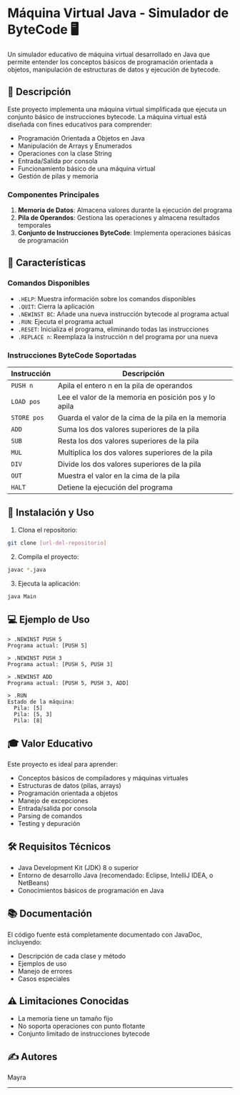 # Máquina Virtual Java - Simulador de ByteCode 🖥️

Un simulador educativo de máquina virtual desarrollado en Java que permite entender los conceptos básicos de programación orientada a objetos, manipulación de estructuras de datos y ejecución de bytecode.

## 📝 Descripción

Este proyecto implementa una máquina virtual simplificada que ejecuta un conjunto básico de instrucciones bytecode. La máquina virtual está diseñada con fines educativos para comprender:
- Programación Orientada a Objetos en Java
- Manipulación de Arrays y Enumerados
- Operaciones con la clase String
- Entrada/Salida por consola
- Funcionamiento básico de una máquina virtual
- Gestión de pilas y memoria

### Componentes Principales

1. **Memoria de Datos**: Almacena valores durante la ejecución del programa
2. **Pila de Operandos**: Gestiona las operaciones y almacena resultados temporales
3. **Conjunto de Instrucciones ByteCode**: Implementa operaciones básicas de programación

## 🔧 Características

### Comandos Disponibles

- `.HELP`: Muestra información sobre los comandos disponibles
- `.QUIT`: Cierra la aplicación
- `.NEWINST BC`: Añade una nueva instrucción bytecode al programa actual
- `.RUN`: Ejecuta el programa actual
- `.RESET`: Inicializa el programa, eliminando todas las instrucciones
- `.REPLACE n`: Reemplaza la instrucción n del programa por una nueva

### Instrucciones ByteCode Soportadas

| Instrucción | Descripción |
|-------------|-------------|
| `PUSH n`    | Apila el entero n en la pila de operandos |
| `LOAD pos`  | Lee el valor de la memoria en posición pos y lo apila |
| `STORE pos` | Guarda el valor de la cima de la pila en la memoria |
| `ADD`       | Suma los dos valores superiores de la pila |
| `SUB`       | Resta los dos valores superiores de la pila |
| `MUL`       | Multiplica los dos valores superiores de la pila |
| `DIV`       | Divide los dos valores superiores de la pila |
| `OUT`       | Muestra el valor en la cima de la pila |
| `HALT`      | Detiene la ejecución del programa |

## 🚀 Instalación y Uso

1. Clona el repositorio:
```bash
git clone [url-del-repositorio]
```

2. Compila el proyecto:
```bash
javac *.java
```

3. Ejecuta la aplicación:
```bash
java Main
```

## 💻 Ejemplo de Uso

```
> .NEWINST PUSH 5
Programa actual: [PUSH 5]

> .NEWINST PUSH 3
Programa actual: [PUSH 5, PUSH 3]

> .NEWINST ADD
Programa actual: [PUSH 5, PUSH 3, ADD]

> .RUN 
Estado de la máquina:
  Pila: [5]
  Pila: [5, 3]
  Pila: [8]
```

## 🎓 Valor Educativo

Este proyecto es ideal para aprender:
- Conceptos básicos de compiladores y máquinas virtuales
- Estructuras de datos (pilas, arrays)
- Programación orientada a objetos
- Manejo de excepciones
- Entrada/salida por consola
- Parsing de comandos
- Testing y depuración

## 🛠️ Requisitos Técnicos

- Java Development Kit (JDK) 8 o superior
- Entorno de desarrollo Java (recomendado: Eclipse, IntelliJ IDEA, o NetBeans)
- Conocimientos básicos de programación en Java

## 📚 Documentación

El código fuente está completamente documentado con JavaDoc, incluyendo:
- Descripción de cada clase y método
- Ejemplos de uso
- Manejo de errores
- Casos especiales



## ⚠️ Limitaciones Conocidas

- La memoria tiene un tamaño fijo
- No soporta operaciones con punto flotante
- Conjunto limitado de instrucciones bytecode


## ✍️ Autores
 Mayra



---










